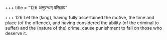 +++
title = "126 अनुबन्धम् परिज्ञाय"

+++
126	Let the (king), having fully ascertained the motive, the time and place (of the offence), and having considered the ability (of the criminal to suffer) and the (nature of the) crime, cause punishment to fall on those who deserve it.